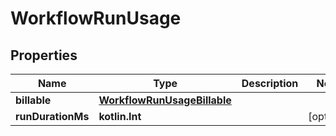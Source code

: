 
# WorkflowRunUsage

## Properties
Name | Type | Description | Notes
------------ | ------------- | ------------- | -------------
**billable** | [**WorkflowRunUsageBillable**](WorkflowRunUsageBillable.md) |  | 
**runDurationMs** | **kotlin.Int** |  |  [optional]




